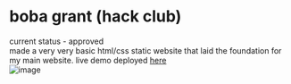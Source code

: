 # boba grant (hack club)
current status - approved <br>
made a very very basic html/css static website that laid the foundation for my main website. live demo deployed [here](https://arson.dino.icu/boba/)
<br>
![image](https://github.com/user-attachments/assets/5df86ac7-9da7-41a0-9ef8-1db5bb9d7ca6)
